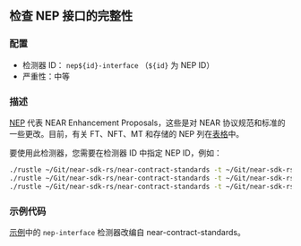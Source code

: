 ## 检查 NEP 接口的完整性

### 配置

* 检测器 ID： `nep${id}-interface` （`${id}` 为 NEP ID）
* 严重性：中等

### 描述

[NEP](https://github.com/near/NEPs) 代表 NEAR Enhancement Proposals，这些是对 NEAR 协议规范和标准的一些更改。目前，有关 FT、NFT、MT 和存储的 NEP 列在[表格](https://github.com/near/NEPs#neps)中。

要使用此检测器，您需要在检测器 ID 中指定 NEP ID，例如：

```bash
./rustle ~/Git/near-sdk-rs/near-contract-standards -t ~/Git/near-sdk-rs -d nep141-interface  # 可替代代币标准
./rustle ~/Git/near-sdk-rs/near-contract-standards -t ~/Git/near-sdk-rs -d nep145-interface  # 存储管理
./rustle ~/Git/near-sdk-rs/near-contract-standards -t ~/Git/near-sdk-rs -d nep171-interface  # 非同质化代币标准
```

### 示例代码

[示例](/examples/nep-interface/)中的 `nep-interface` 检测器改编自 near-contract-standards。